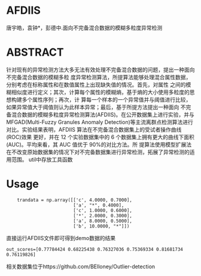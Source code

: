AFDIIS
===
唐宇皓，袁钟*，彭德中.面向不完备混合数据的模糊多粒度异常检测


ABSTRACT
===
针对现有的异常检测方法大多无法有效处理不完备混合数据的问题，提出一种面向不完备混合数据的模糊多粒
度异常检测算法，所提算法能够处理混合属性数据，分别考虑在标称属性和在数值属性上出现缺失值的情况。首先，对属性
之间的模糊相似度进行定义；其次，计算每个属性的模糊熵，基于熵的大小使用多粒度的思想构建多个属性序列；再次，计
算每一个样本的一个异常值并与阈值进行比较，如果异常值大于阈值则认为此样本异常；最后，基于所提方法提出一种面向
不完备混合数据的模糊多粒度异常检测算法(AFDIIS)。在公开数据集上进行实验，并与 MFGAD(Multi-Fuzzy Granules Anomaly
Detection)等主流离群点检测算法进行对比。实验结果表明，AFDIIS 算法在不完备混合数据集上的受试者操作曲线(ROC)效果
更好，并在 12 个实验数据集中的 6 个数据集上拥有更大的曲线下面积(AUC)。平均来看，其 AUC 值优于 90%的对比方法。所
提算法使用模型扩展法在不改变原始数据集的情况下对不完备数据集进行异常检测，拓展了异常检测的适用范围。
util中存放工具函数

Usage
===
```
    trandata = np.array([['c', 4.0000, 0.7000],
                         ['a', "*", 0.4000],
                         ['c', 1.0000, 0.6000],
                         ['*', 2.0000, 0.3000],
                         ['a', 8.0000, 0.5000],
                         ['b', 10.0000, "*"]])
```
直接运行AFDIIS文件即可得到demo数据的结果



```
out_scores=[0.77784424 0.68225438 0.76327036 0.75369334 0.81681734 0.76119826]
```
相关数据集位于https://github.com/BElloney/Outlier-detection
